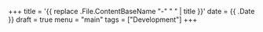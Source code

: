 +++
title = '{{ replace .File.ContentBaseName "-" " " | title }}'
date = {{ .Date }}
draft = true
menu = "main"
tags = ["Development"]
+++

